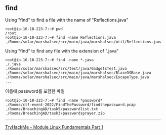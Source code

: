 


## find
Using "find" to find a file with the name of "Reflections.java"
```
root@ip-10-10-223-7:~# pwd
/root
root@ip-10-10-223-7:~# find -name Reflections.java
./Rooms/solar/marshalsec/src/main/java/marshalsec/util/Reflections.java
```
Using "find" to find any file with the extension of ".java"
```
root@ip-10-10-223-7:~# find -name *.java
./.java
./Rooms/solar/marshalsec/src/test/java/GadgetsTest.java
./Rooms/solar/marshalsec/src/main/java/marshalsec/BlazeDSBase.java
./Rooms/solar/marshalsec/src/main/java/marshalsec/EscapeType.java
...
```
이름에 password를 포함한 파일 
```
root@ip-10-10-223-7:~# find -name *password*
./Rooms/ctf-event-2022/FindThePassword/findthepassword.pcap
./Rooms/BreachingAD/task5/passwordlist.txt
./Rooms/BreachingAD/task3/passwordsprayer.zip
```

---

[TryHackMe - Module Linux Fundamentals Part 1](https://tryhackme.com/)


